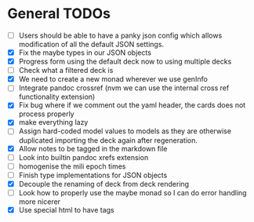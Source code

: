 # General TODOs

- [ ] Users should be able to have a panky json config which allows modification
  of all the default JSON settings.
- [x] Fix the maybe types in our JSON objects
- [x] Progress form using the default deck now to using multiple decks
- [ ] Check what a filtered deck is
- [x] We need to create a new monad wherever we use genInfo
- [ ] Integrate pandoc crossref (nvm we can use the internal cross ref
  functionality extension)
- [x] Fix bug where if we comment out the yaml header, the cards does not
  process properly
- [x] make everything lazy
- [ ] Assign hard-coded model values to models as they are otherwise duplicated
  importing the deck again after regeneration.
- [x] Allow notes to be tagged in the markdown file
- [ ] Look into builtin pandoc xrefs extension
- [ ] homogenise the mili epoch times
- [ ] Finish type implementations for JSON objects
- [x] Decouple the renaming of deck from deck rendering
- [ ] Look how to properly use the maybe monad so I can do error handling more
  nicerer
- [x] Use special html to have tags
